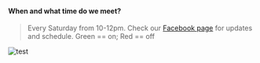 #### When and what time do we meet?
> Every Saturday from 10-12pm.
> Check our [Facebook page](https://www.facebook.com/coderdojowaterford/) for updates and schedule. Green == on; Red == off

![test](https://scontent.fdub3-1.fna.fbcdn.net/v/t1.0-9/21151747_1269365389840721_1494589555820215133_n.png?oh=a440440107e2f0fa34c2ddb188e802a2&oe=5A491A86)
